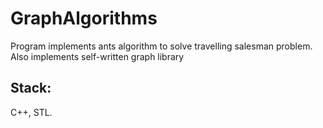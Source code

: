 # GraphAlgorithms
Program implements ants algorithm to solve travelling salesman problem. Also implements self-written graph library
## Stack:
C++, STL.

